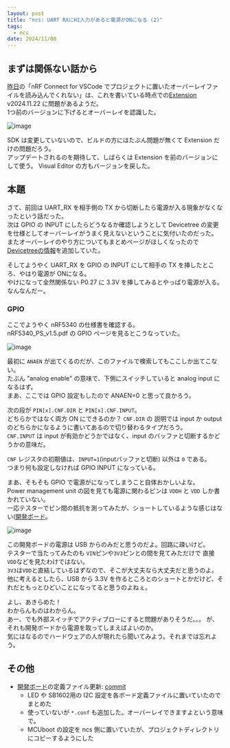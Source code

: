 ```yaml
---
layout: post
title: "ncs: UART RXにHI入力があると電源がONになる (2)"
tags:
  - ncs
date: 2024/11/08
---
```


## まずは関係ない話から

[昨日](20241107-ncs.md)の「nRF Connect for VSCode でプロジェクトに置いたオーバーレイファイルを読み込んでくれない」は、これを書いている時点での[Extension](https://marketplace.visualstudio.com/items?itemName=nordic-semiconductor.nrf-connect) v2024.11.22 に問題があるようだ。  
1つ前のバージョンに下げるとオーバーレイを認識した。

![image](20241108a-1.png)

SDK は変更していないので、ビルドの方にはたぶん問題が無くて Extension だけの問題だろう。  
アップデートされるのを期待して、しばらくは Extension を前のバージョンにして使う。
Visual Editor の方もバージョンを戻した。

## 本題

さて、前回は UART_RX を相手側の TX から切断したら電源が入る現象がなくなったという話だった。  
次は GPIO の INPUT にしたらどうなるか確認しようとして Devicetree の変更を仕様としてオーバーレイがうまく見えないということに気付いたのだった。  
またオーバーレイのやり方についてもまとめページがほしくなったので[Devicetreeの情報](/nrf/devicetree/index.html)を追加していた。

そしてようやく UART_RX を GPIO の INPUT にして相手の TX を挿したところ、やはり電源が ONになる。  
やけになって全然関係ない P0.27 に 3.3V を挿してみるとやっぱり電源が入る。  
なんなんだー。

### GPIO

ここでようやく nRF5340 の仕様書を確認する。  
nRF5340_PS_v1.5.pdf の GPIO ページを見るとこうなっていた。

![image](20241108a-2.png)

最初に `ANAEN` が出てくるのだが、このファイルで検索してもここしか出てこない。  
たぶん "analog enable" の意味で、下側にスイッチしていると analog input になるはず。  
まあ、ここでは GPIO 設定もしたので ANAEN=0 と思って良かろう。

次の段が `PIN[x].CNF.DIR` と `PIN[x].CNF.INPUT`。  
どちらかではなく両方 ON にできるのか？ 
`CNF.DIR` の 説明では input か output のどちらかになるように書いてあるので切り替わるタイプだろう。  
`CNF.INPUT` は input が有効かどうかではなく、input のバッファと切断するかどうかの意味だ。

`CNF` レジスタの初期値は、`INPUT=1`(inputバッファと切断) 以外は `0` である。  
つまり何も設定しなければ GPIO INPUT になっている。

まあ、そもそも GPIO で電源がになってしまうこと自体おかしいよな。  
Power management unit の図を見ても電源に関わるピンは `VDDH` と `VDD` しか書かれていない。  
一応テスターでピン間の抵抗を測ってみたが、ショートしているような感じはない([開発ボード](https://www.switch-science.com/products/8658?_pos=3&_sid=0c8c07a88&_ss=r)。

![image](20241108a-3.png)

この開発ボードの電源は USB からのみだと思うのだよ。回路に疎いけど。  
テスターで当たってみたのも `VIN`ピンや`3V3`ピンとの間を見てみただけで 直接`VDD`などを見たわけではない。  
`3V3`は`VDD`と直結しているはずなので、そこが大丈夫なら大丈夫だと思うのよ。  
他に考えるとしたら、USB から 3.3V を作るところとのショートとかだけど、それだともっとひどいことになってると思うのよねぇ。

よし、あきらめた！  
わからんものはわからん。  
あー、でも外部スイッチでアクティブローにすると問題がありそうだ。。。
が、それも開発ボードから電源を取ってしまえばよいのか。  
気にはなるのでハードウェアの人が現れたら聞いてみよう。それまでは忘れよう。

## その他

* [開発ボード](https://www.switch-science.com/products/8658?_pos=3&_sid=0c8c07a88&_ss=r)の定義ファイル更新: [commit](https://github.com/hirokuma/ncs-custom-board/tree/675d58b39713c4104bc03d3cc9c16bc1a97b7f83)
  * LED や SB1602用の I2C 設定を各ボード定義ファイルに置いていたのでまとめた
  * 使っていないが `*.conf` も追加した。オーバーレイできますよという意味で。
  * MCUboot の設定を ncs 側に置いていたが、プロジェクトディレクトリにコピーするようにした
